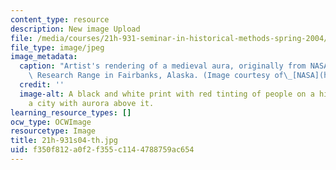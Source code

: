 ```yaml
---
content_type: resource
description: New image Upload
file: /media/courses/21h-931-seminar-in-historical-methods-spring-2004/f350f812a0f2f355c1144788759ac654_21h-931s04-th.jpg
file_type: image/jpeg
image_metadata:
  caption: "Artist's rendering of a medieval aura, originally from NASA's Poker Flat\
    \ Research Range in Fairbanks, Alaska. (Image courtesy of\_[NASA](http://www.nasa.gov).)"
  credit: ''
  image-alt: A black and white print with red tinting of people on a hill over-looking
    a city with aurora above it.
learning_resource_types: []
ocw_type: OCWImage
resourcetype: Image
title: 21h-931s04-th.jpg
uid: f350f812-a0f2-f355-c114-4788759ac654
---
```

